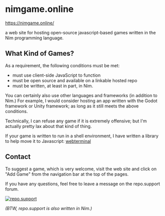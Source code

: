 # nimgame.online

https://nimgame.online/

a web site for hosting open-source javascript-based games written in the Nim programming language.

## What Kind of Games?

As a requirement, the following conditions must be met:

* must use client-side JavaScript to function
* must be open source and available on a linkable hosted repo
* must be written, at least in part, in Nim.

You can certainly also use other languages and frameworks (in addition to Nim.) For example, I would consider hosting an app written with the Godot framework or Unity framework; as long as it still meets the above conditions.

Technically, I can refuse any game if it is extremely offensive; but I'm actually pretty lax about that kind of thing.

If your game is written to run in a shell environment, I have written a library to help move it to Javascript: [webterminal](https://nimble.directory/pkg/webterminal)

## Contact

To suggest a game, which is very welcome, visit the web site and click on "Add Game" from the navigation bar at the top of the pages.

If you have any questions, feel free to leave a message on the repo.support forum.

[![repo.support](https://repo.support/img/rst-banner.png)](https://repo.support/gh/JohnAD/nimgame.online)

*(BTW, repo.support is also written in Nim.)*
